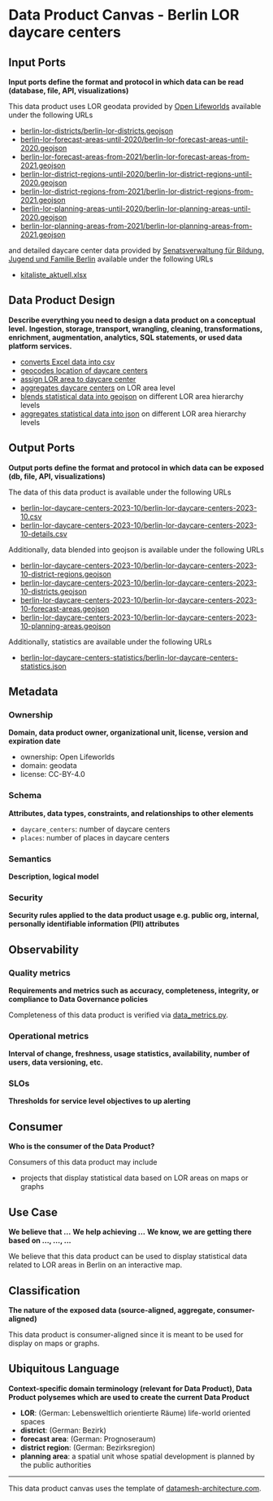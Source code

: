 # Data Product Canvas - Berlin LOR daycare centers

## Input Ports

**Input ports define the format and protocol in which data can be read (database, file, API, visualizations)**

This data product uses LOR geodata provided by [Open Lifeworlds](https://github.com/open-lifeworlds) available under the
following URLs

* [berlin-lor-districts/berlin-lor-districts.geojson](https://raw.githubusercontent.com/open-lifeworlds/open-lifeworlds-data-product-berlin-lor-geodata/main/data/berlin-lor-districts/berlin-lor-districts.geojson)
* [berlin-lor-forecast-areas-until-2020/berlin-lor-forecast-areas-until-2020.geojson](https://raw.githubusercontent.com/open-lifeworlds/open-lifeworlds-data-product-berlin-lor-geodata/main/data/berlin-lor-forecast-areas-until-2020/berlin-lor-forecast-areas-until-2020.geojson)
* [berlin-lor-forecast-areas-from-2021/berlin-lor-forecast-areas-from-2021.geojson](https://raw.githubusercontent.com/open-lifeworlds/open-lifeworlds-data-product-berlin-lor-geodata/main/data/berlin-lor-forecast-areas-from-2021/berlin-lor-forecast-areas-from-2021.geojson)
* [berlin-lor-district-regions-until-2020/berlin-lor-district-regions-until-2020.geojson](https://raw.githubusercontent.com/open-lifeworlds/open-lifeworlds-data-product-berlin-lor-geodata/main/data/berlin-lor-district-regions-until-2020/berlin-lor-district-regions-until-2020.geojson)
* [berlin-lor-district-regions-from-2021/berlin-lor-district-regions-from-2021.geojson](https://raw.githubusercontent.com/open-lifeworlds/open-lifeworlds-data-product-berlin-lor-geodata/main/data/berlin-lor-district-regions-from-2021/berlin-lor-district-regions-from-2021.geojson)
* [berlin-lor-planning-areas-until-2020/berlin-lor-planning-areas-until-2020.geojson](https://raw.githubusercontent.com/open-lifeworlds/open-lifeworlds-data-product-berlin-lor-geodata/main/data/berlin-lor-planning-areas-until-2020/berlin-lor-planning-areas-until-2020.geojson)
* [berlin-lor-planning-areas-from-2021/berlin-lor-planning-areas-from-2021.geojson](https://raw.githubusercontent.com/open-lifeworlds/open-lifeworlds-data-product-berlin-lor-geodata/main/data/berlin-lor-planning-areas-from-2021/berlin-lor-planning-areas-from-2021.geojson)

and detailed daycare center data provided by [Senatsverwaltung für Bildung, Jugend und Familie Berlin](https://www.berlin.de/sen/bildung/service/daten/) available under the following
URLs

* [kitaliste_aktuell.xlsx](https://www.berlin.de/sen/jugend/traegerservice/kitaliste_aktuell.xlsx)

## Data Product Design

**Describe everything you need to design a data product on a conceptual level.**
**Ingestion, storage, transport, wrangling, cleaning, transformations, enrichment, augmentation, analytics, SQL
statements, or used data platform services.**

* [converts Excel data into csv](../lib/transform/data_csv_converter.py)
* [geocodes location of daycare centers](../lib/transform/data_geocoder.py)
* [assign LOR area to daycare center](../lib/transform/data_lor_area_assigner.py)
* [aggregates daycare centers](../lib/transform/data_aggregator.py) on LOR area level
* [blends statistical data into geojson](../lib/transform/data_blender.py) on different LOR area hierarchy levels
* [aggregates statistical data into json](../lib/transform/data_blender.py) on different LOR area hierarchy levels

## Output Ports

**Output ports define the format and protocol in which data can be exposed (db, file, API, visualizations)**

The data of this data product is available under the following URLs

* [berlin-lor-daycare-centers-2023-10/berlin-lor-daycare-centers-2023-10.csv](https://raw.githubusercontent.com/open-lifeworlds/open-lifeworlds-data-product-berlin-lor-daycare-centers/main/data/berlin-lor-daycare-centers-2023-10/berlin-lor-daycare-centers-2023-10.csv)
* [berlin-lor-daycare-centers-2023-10/berlin-lor-daycare-centers-2023-10-details.csv](https://raw.githubusercontent.com/open-lifeworlds/open-lifeworlds-data-product-berlin-lor-daycare-centers/main/data/berlin-lor-daycare-centers-2023-10/berlin-lor-daycare-centers-2023-10-details.csv)

Additionally, data blended into geojson is available under the following URLs

* [berlin-lor-daycare-centers-2023-10/berlin-lor-daycare-centers-2023-10-district-regions.geojson](https://raw.githubusercontent.com/open-lifeworlds/open-lifeworlds-data-product-berlin-lor-daycare-centers/main/data/berlin-lor-daycare-centers-2023-10/berlin-lor-daycare-centers-2023-10-district-regions.geojson)
* [berlin-lor-daycare-centers-2023-10/berlin-lor-daycare-centers-2023-10-districts.geojson](https://raw.githubusercontent.com/open-lifeworlds/open-lifeworlds-data-product-berlin-lor-daycare-centers/main/data/berlin-lor-daycare-centers-2023-10/berlin-lor-daycare-centers-2023-10-districts.geojson)
* [berlin-lor-daycare-centers-2023-10/berlin-lor-daycare-centers-2023-10-forecast-areas.geojson](https://raw.githubusercontent.com/open-lifeworlds/open-lifeworlds-data-product-berlin-lor-daycare-centers/main/data/berlin-lor-daycare-centers-2023-10/berlin-lor-daycare-centers-2023-10-forecast-areas.geojson)
* [berlin-lor-daycare-centers-2023-10/berlin-lor-daycare-centers-2023-10-planning-areas.geojson](https://raw.githubusercontent.com/open-lifeworlds/open-lifeworlds-data-product-berlin-lor-daycare-centers/main/data/berlin-lor-daycare-centers-2023-10/berlin-lor-daycare-centers-2023-10-planning-areas.geojson)

Additionally, statistics are available under the following URLs

* [berlin-lor-daycare-centers-statistics/berlin-lor-daycare-centers-statistics.json](https://raw.githubusercontent.com/open-lifeworlds/open-lifeworlds-data-product-berlin-lor-daycare-centers/main/data/berlin-lor-daycare-centers-statistics/berlin-lor-daycare-centers-statistics.json)

## Metadata

### Ownership

**Domain, data product owner, organizational unit, license, version and expiration date**

* ownership: Open Lifeworlds
* domain: geodata
* license: CC-BY-4.0

### Schema

**Attributes, data types, constraints, and relationships to other elements**

* `daycare_centers`: number of daycare centers
* `places`: number of places in daycare centers

### Semantics

**Description, logical model**

### Security

**Security rules applied to the data product usage e.g. public org, internal, personally identifiable information (PII)
attributes**

## Observability

### Quality metrics

**Requirements and metrics such as accuracy, completeness, integrity, or compliance to Data Governance policies**

Completeness of this data product is verified via [data_metrics.py](../lib/metrics/data_completeness.py).

### Operational metrics

**Interval of change, freshness, usage statistics, availability, number of users, data versioning, etc.**

### SLOs

**Thresholds for service level objectives to up alerting**

## Consumer

**Who is the consumer of the Data Product?**

Consumers of this data product may include

* projects that display statistical data based on LOR areas on maps or graphs

## Use Case

**We believe that ...**
**We help achieving ...**
**We know, we are getting there based on ..., ..., ...**

We believe that this data product can be used to display statistical data related to LOR areas in Berlin on an interactive map.

## Classification

**The nature of the exposed data (source-aligned, aggregate, consumer-aligned)**

This data product is consumer-aligned since it is meant to be used for display on maps or graphs.

## Ubiquitous Language

**Context-specific domain terminology (relevant for Data Product), Data Product polysemes which are used to create the
current Data Product**

* **LOR**: (German: Lebensweltlich orientierte Räume) life-world oriented spaces
* **district**: (German: Bezirk)
* **forecast area**: (German: Prognoseraum)
* **district region**: (German: Bezirksregion)
* **planning area**: a spatial unit whose spatial development is planned by the public authorities

---
This data product canvas uses the template
of [datamesh-architecture.com](https://www.datamesh-architecture.com/data-product-canvas).
